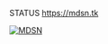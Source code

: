 STATUS https://mdsn.tk

[![MDSN](https://github.com/nlemeshko/mdsntk/actions/workflows/main.yml/badge.svg?branch=main)](https://github.com/nlemeshko/mdsntk/actions/workflows/main.yml)